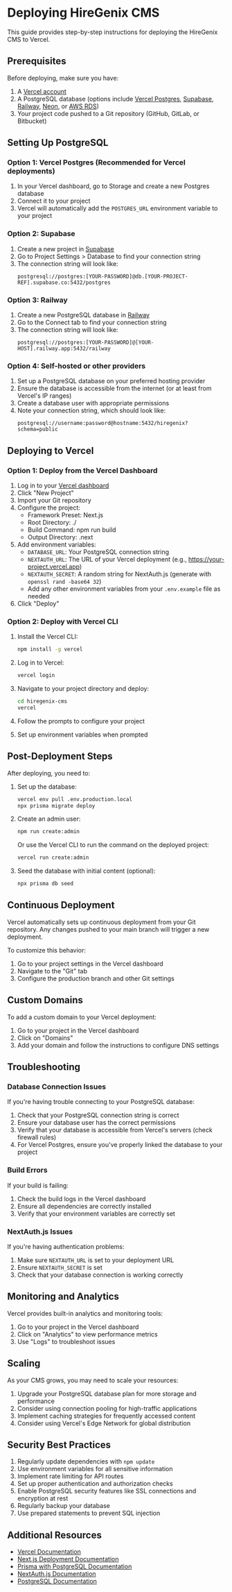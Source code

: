 # Deploying HireGenix CMS

This guide provides step-by-step instructions for deploying the HireGenix CMS to Vercel.

## Prerequisites

Before deploying, make sure you have:

1. A [Vercel account](https://vercel.com/signup)
2. A PostgreSQL database (options include [Vercel Postgres](https://vercel.com/docs/storage/vercel-postgres), [Supabase](https://supabase.com/), [Railway](https://railway.app/), [Neon](https://neon.tech/), or [AWS RDS](https://aws.amazon.com/rds/))
3. Your project code pushed to a Git repository (GitHub, GitLab, or Bitbucket)

## Setting Up PostgreSQL

### Option 1: Vercel Postgres (Recommended for Vercel deployments)

1. In your Vercel dashboard, go to Storage and create a new Postgres database
2. Connect it to your project
3. Vercel will automatically add the `POSTGRES_URL` environment variable to your project

### Option 2: Supabase

1. Create a new project in [Supabase](https://supabase.com/)
2. Go to Project Settings > Database to find your connection string
3. The connection string will look like:
   ```
   postgresql://postgres:[YOUR-PASSWORD]@db.[YOUR-PROJECT-REF].supabase.co:5432/postgres
   ```

### Option 3: Railway

1. Create a new PostgreSQL database in [Railway](https://railway.app/)
2. Go to the Connect tab to find your connection string
3. The connection string will look like:
   ```
   postgresql://postgres:[YOUR-PASSWORD]@[YOUR-HOST].railway.app:5432/railway
   ```

### Option 4: Self-hosted or other providers

1. Set up a PostgreSQL database on your preferred hosting provider
2. Ensure the database is accessible from the internet (or at least from Vercel's IP ranges)
3. Create a database user with appropriate permissions
4. Note your connection string, which should look like:
   ```
   postgresql://username:password@hostname:5432/hiregenix?schema=public
   ```

## Deploying to Vercel

### Option 1: Deploy from the Vercel Dashboard

1. Log in to your [Vercel dashboard](https://vercel.com/dashboard)
2. Click "New Project"
3. Import your Git repository
4. Configure the project:
   - Framework Preset: Next.js
   - Root Directory: ./
   - Build Command: npm run build
   - Output Directory: .next
5. Add environment variables:
   - `DATABASE_URL`: Your PostgreSQL connection string
   - `NEXTAUTH_URL`: The URL of your Vercel deployment (e.g., https://your-project.vercel.app)
   - `NEXTAUTH_SECRET`: A random string for NextAuth.js (generate with `openssl rand -base64 32`)
   - Add any other environment variables from your `.env.example` file as needed
6. Click "Deploy"

### Option 2: Deploy with Vercel CLI

1. Install the Vercel CLI:
   ```bash
   npm install -g vercel
   ```

2. Log in to Vercel:
   ```bash
   vercel login
   ```

3. Navigate to your project directory and deploy:
   ```bash
   cd hiregenix-cms
   vercel
   ```

4. Follow the prompts to configure your project
5. Set up environment variables when prompted

## Post-Deployment Steps

After deploying, you need to:

1. Set up the database:
   ```bash
   vercel env pull .env.production.local
   npx prisma migrate deploy
   ```

2. Create an admin user:
   ```bash
   npm run create:admin
   ```
   Or use the Vercel CLI to run the command on the deployed project:
   ```bash
   vercel run create:admin
   ```

3. Seed the database with initial content (optional):
   ```bash
   npx prisma db seed
   ```

## Continuous Deployment

Vercel automatically sets up continuous deployment from your Git repository. Any changes pushed to your main branch will trigger a new deployment.

To customize this behavior:
1. Go to your project settings in the Vercel dashboard
2. Navigate to the "Git" tab
3. Configure the production branch and other Git settings

## Custom Domains

To add a custom domain to your Vercel deployment:

1. Go to your project in the Vercel dashboard
2. Click on "Domains"
3. Add your domain and follow the instructions to configure DNS settings

## Troubleshooting

### Database Connection Issues

If you're having trouble connecting to your PostgreSQL database:

1. Check that your PostgreSQL connection string is correct
2. Ensure your database user has the correct permissions
3. Verify that your database is accessible from Vercel's servers (check firewall rules)
4. For Vercel Postgres, ensure you've properly linked the database to your project

### Build Errors

If your build is failing:

1. Check the build logs in the Vercel dashboard
2. Ensure all dependencies are correctly installed
3. Verify that your environment variables are correctly set

### NextAuth.js Issues

If you're having authentication problems:

1. Make sure `NEXTAUTH_URL` is set to your deployment URL
2. Ensure `NEXTAUTH_SECRET` is set
3. Check that your database connection is working correctly

## Monitoring and Analytics

Vercel provides built-in analytics and monitoring tools:

1. Go to your project in the Vercel dashboard
2. Click on "Analytics" to view performance metrics
3. Use "Logs" to troubleshoot issues

## Scaling

As your CMS grows, you may need to scale your resources:

1. Upgrade your PostgreSQL database plan for more storage and performance
2. Consider using connection pooling for high-traffic applications
3. Implement caching strategies for frequently accessed content
4. Consider using Vercel's Edge Network for global distribution

## Security Best Practices

1. Regularly update dependencies with `npm update`
2. Use environment variables for all sensitive information
3. Implement rate limiting for API routes
4. Set up proper authentication and authorization checks
5. Enable PostgreSQL security features like SSL connections and encryption at rest
6. Regularly backup your database
7. Use prepared statements to prevent SQL injection

## Additional Resources

- [Vercel Documentation](https://vercel.com/docs)
- [Next.js Deployment Documentation](https://nextjs.org/docs/deployment)
- [Prisma with PostgreSQL Documentation](https://www.prisma.io/docs/concepts/database-connectors/postgresql)
- [NextAuth.js Documentation](https://next-auth.js.org/getting-started/deployment)
- [PostgreSQL Documentation](https://www.postgresql.org/docs/)
